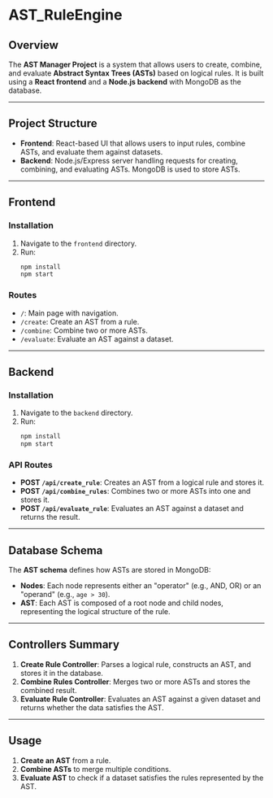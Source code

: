 # AST_RuleEngine

## Overview

The **AST Manager Project** is a system that allows users to create, combine, and evaluate **Abstract Syntax Trees (ASTs)** based on logical rules. It is built using a **React frontend** and a **Node.js backend** with MongoDB as the database.

---

## Project Structure

- **Frontend**: React-based UI that allows users to input rules, combine ASTs, and evaluate them against datasets.
- **Backend**: Node.js/Express server handling requests for creating, combining, and evaluating ASTs. MongoDB is used to store ASTs.

---

## Frontend

### Installation

1. Navigate to the `frontend` directory.
2. Run:
    ```bash
    npm install
    npm start
    ```

### Routes

- `/`: Main page with navigation.
- `/create`: Create an AST from a rule.
- `/combine`: Combine two or more ASTs.
- `/evaluate`: Evaluate an AST against a dataset.

---

## Backend

### Installation

1. Navigate to the `backend` directory.
2. Run:
    ```bash
    npm install
    npm start
    ```

### API Routes

- **POST `/api/create_rule`**: Creates an AST from a logical rule and stores it.
- **POST `/api/combine_rules`**: Combines two or more ASTs into one and stores it.
- **POST `/api/evaluate_rule`**: Evaluates an AST against a dataset and returns the result.

---

## Database Schema

The **AST schema** defines how ASTs are stored in MongoDB:
- **Nodes**: Each node represents either an "operator" (e.g., AND, OR) or an "operand" (e.g., `age > 30`).
- **AST**: Each AST is composed of a root node and child nodes, representing the logical structure of the rule.

---

## Controllers Summary

1. **Create Rule Controller**: Parses a logical rule, constructs an AST, and stores it in the database.
2. **Combine Rules Controller**: Merges two or more ASTs and stores the combined result.
3. **Evaluate Rule Controller**: Evaluates an AST against a given dataset and returns whether the data satisfies the AST.

---

## Usage

1. **Create an AST** from a rule.
2. **Combine ASTs** to merge multiple conditions.
3. **Evaluate AST** to check if a dataset satisfies the rules represented by the AST.

